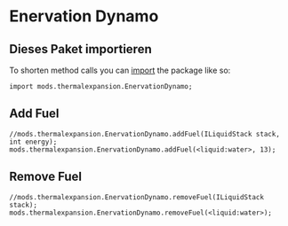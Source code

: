 # Enervation Dynamo

## Dieses Paket importieren

To shorten method calls you can [import](/AdvancedFunctions/Import/) the package like so:

    import mods.thermalexpansion.EnervationDynamo;
    

## Add Fuel

    //mods.thermalexpansion.EnervationDynamo.addFuel(ILiquidStack stack, int energy);
    mods.thermalexpansion.EnervationDynamo.addFuel(<liquid:water>, 13);
    

## Remove Fuel

    //mods.thermalexpansion.EnervationDynamo.removeFuel(ILiquidStack stack);
    mods.thermalexpansion.EnervationDynamo.removeFuel(<liquid:water>);